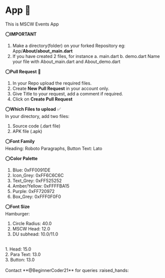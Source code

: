 # App :iphone:
This is MSCW Events App

:o:**IMPORTANT**
1. Make a directory(folder) on your forked Repository 
   eg: App/**About/about_main.dart**
2. If you have created 2 files, for instance 
   a. main.dart
   b. demo.dart
   Name your file with About_main.dart and About_demo.dart

:o:__Pull Request__ :speech_balloon:
1. In your Repo upload the required files.
2. Create __New Pull Request__ in your account only.
3. Give Title to your request, add a comment if required.
4. Click on __Create Pull Request__

:o:**Which Files to upload** :white_check_mark:
<br/>In your directory, add two files: 
1. Source code (.dart file)
2. APK file (.apk)

:o:**Font Family**
<br/>Heading: Roboto
Paragraphs, Button Text: Lato 

:o:**Color Palette**
1. Blue: 0xFF0091DE
2. Icon_Grey: 0xFF6C6C6C
3. Text_Grey: 0xFF525252
4. Amber/Yellow: 0xFFFFBA15
5. Purple: 0xFF720972
6. Box_Grey: 0xFFF0F0F0

:o:**Font Size**
<br/>
Hamburger:
1. Circle Radius: 40.0
2. MSCW Head: 12.0
3. DU subhead: 10.0/11.0
<br/>
1. Head: 15.0
<br/>2. Para Text: 13.0
<br/>3. Button: 13.0
<br/><br/>
Contact **@BeginnerCoder21** for queries :raised_hands:
